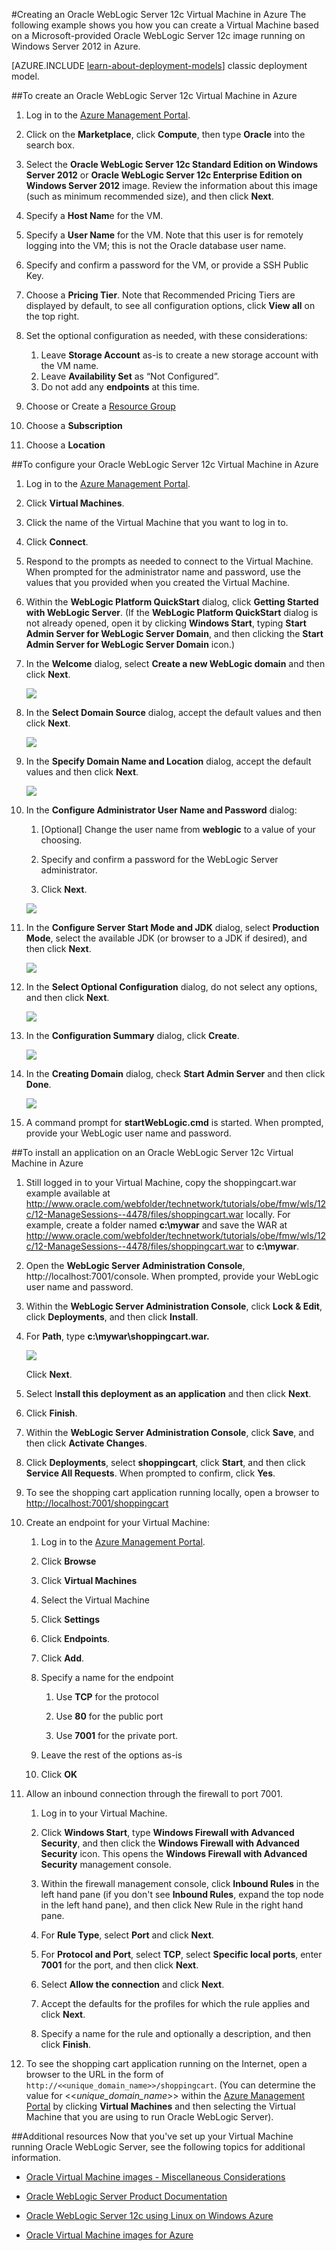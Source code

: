 <properties
	pageTitle="Create an Oracle WebLogic Server 12c VM | Windows Azure"
	description="Create an Oracle WebLogic Server 12c virtual machine running Windows Server 2012 in Windows Azure, using the Resource Manager deployment model."
	services="virtual-machines"
	authors="bbenz"
	documentationCenter=""
	tags="azure-resource-manager"/>

<tags
	ms.service="virtual-machines"
	ms.date="06/22/2015"
	wacn.date=""/>

#Creating an Oracle WebLogic Server 12c Virtual Machine in Azure
The following example shows you how you can create a Virtual Machine based on a Microsoft-provided Oracle WebLogic Server 12c image running on Windows Server 2012 in Azure.

[AZURE.INCLUDE [learn-about-deployment-models](../includes/learn-about-deployment-models-rm-include.md)] classic deployment model.



##To create an Oracle WebLogic Server 12c Virtual Machine in Azure

1. Log in to the [Azure Management Portal](https://manage.windowsazure.cn/).

2. Click on the **Marketplace**, click **Compute**, then type **Oracle** into the search box.

3.	Select the **Oracle WebLogic Server 12c Standard Edition on Windows Server 2012** or **Oracle WebLogic Server 12c Enterprise Edition on Windows Server 2012** image.  Review the information about this image (such as minimum recommended size), and then click **Next**.

4.	Specify a **Host Nam**e for the VM.

5.	Specify a **User Name** for the VM. Note that this user is for remotely logging into the VM; this is not the Oracle database user name.

6.	Specify and confirm a password for the VM, or provide a SSH Public Key.

7.	Choose a **Pricing Tier**.  Note that Recommended Pricing Tiers are displayed by default, to see all configuration options, click **View all** on the top right.

8.	Set the optional configuration as needed, with these considerations:
	1. Leave **Storage Account** as-is to create a new storage account with the VM name.
	2. Leave **Availability Set** as “Not Configured”.
	3. Do not add any **endpoints** at this time.

9.	Choose or Create a [Resource Group](/documentation/articles/resource-group-portal)

10. Choose a **Subscription**

11. Choose a **Location**


##To configure your Oracle WebLogic Server 12c Virtual Machine in Azure

1. Log in to the [Azure Management Portal](https://manage.windowsazure.cn/).

2.	Click **Virtual Machines**.

3.	Click the name of the Virtual Machine that you want to log in to.

4.	Click **Connect**.

5.	Respond to the prompts as needed to connect to the Virtual Machine. When prompted for the administrator name and password, use the values that you provided when you created the Virtual Machine.

6.	Within the **WebLogic Platform QuickStart** dialog, click **Getting Started with WebLogic Server**. (If the **WebLogic Platform QuickStart** dialog is not already opened, open it by clicking **Windows Start**, typing **Start Admin Server for WebLogic Server Domain**, and then clicking the **Start Admin Server for WebLogic Server Domain** icon.)

7.	In the **Welcome** dialog, select **Create a new WebLogic domain** and then click **Next**.

	![](./media/virtual-machines-creating-oracle-webLogic-server-12c-virtual-machine/image10.png)

8.	In the **Select Domain Source** dialog, accept the default values and then click **Next**.

	![](./media/virtual-machines-creating-oracle-webLogic-server-12c-virtual-machine/image11.png)

9.	In the **Specify Domain Name and Location** dialog, accept the default values and then click **Next**.

	![](./media/virtual-machines-creating-oracle-webLogic-server-12c-virtual-machine/image12.png)

10.	In the **Configure Administrator User Name and Password** dialog:

	1.	[Optional] Change the user name from **weblogic** to a value of your choosing.

	2.	Specify and confirm a password for the WebLogic Server administrator.

	3.	Click **Next**.

	![](./media/virtual-machines-creating-oracle-webLogic-server-12c-virtual-machine/image13.png)

11.	In the **Configure Server Start Mode and JDK** dialog, select **Production Mode**, select the available JDK (or browser to a JDK if desired), and then click **Next**.

	![](./media/virtual-machines-creating-oracle-webLogic-server-12c-virtual-machine/image14.png)

12.	In the **Select Optional Configuration** dialog, do not select any options, and then click **Next**.

	![](./media/virtual-machines-creating-oracle-webLogic-server-12c-virtual-machine/image15.png)

13.	In the **Configuration Summary** dialog, click **Create**.

	![](./media/virtual-machines-creating-oracle-webLogic-server-12c-virtual-machine/image16.png)

14.	In the **Creating Domain** dialog, check **Start Admin Server** and then click **Done**.

	![](./media/virtual-machines-creating-oracle-webLogic-server-12c-virtual-machine/image17.png)

15.	A command prompt for **startWebLogic.cmd** is started. When prompted, provide your WebLogic user name and password.

##To install an application on an Oracle WebLogic Server 12c Virtual Machine in Azure
1.	Still logged in to your Virtual Machine, copy the shoppingcart.war example available at http://www.oracle.com/webfolder/technetwork/tutorials/obe/fmw/wls/12c/12-ManageSessions--4478/files/shoppingcart.war locally. For example, create a folder named **c:\mywar** and save the WAR at http://www.oracle.com/webfolder/technetwork/tutorials/obe/fmw/wls/12c/12-ManageSessions--4478/files/shoppingcart.war to **c:\mywar**.

2.	Open the **WebLogic Server Administration Console**, http://localhost:7001/console. When prompted, provide your WebLogic user name and password.

3.	Within the **WebLogic Server Administration Console**, click **Lock & Edit**, click **Deployments**, and then click **Install**.

4.	For **Path**, type **c:\mywar\shoppingcart.war.**

	![](./media/virtual-machines-creating-oracle-webLogic-server-12c-virtual-machine/image18.png)

	Click **Next**.

5.	Select I**nstall this deployment as an application** and then click **Next**.

6.	Click **Finish**.

7.	Within the **WebLogic Server Administration Console**, click **Save**, and then click **Activate Changes**.

8.	Click **Deployments**, select **shoppingcart**, click **Start**, and then click **Service All Requests**. When prompted to confirm, click **Yes**.

9.	To see the shopping cart application running locally, open a browser to <http://localhost:7001/shoppingcart>

10.	Create an endpoint for your Virtual Machine:

	1. Log in to the [Azure Management Portal](https://manage.windowsazure.cn/).

	2.	Click **Browse**

	3.	Click **Virtual Machines**

	4.	Select the Virtual Machine

	5.	Click **Settings**

	6.	Click **Endpoints**.

	7.	Click **Add**.

	8.	Specify a name for the endpoint

		1. Use **TCP** for the protocol

		2. Use **80** for the public port

		3. Use **7001** for the private port.

	9.	Leave the rest of the options as-is

	10. Click **OK**

11.	Allow an inbound connection through the firewall to port 7001.

	1.	Log in to your Virtual Machine.

	2.	Click **Windows Start**, type **Windows Firewall with Advanced Security**, and then click the **Windows Firewall with Advanced Security** icon. This opens the **Windows Firewall with Advanced Security** management console.

	3.	Within the firewall management console, click **Inbound Rules** in the left hand pane (if you don't see **Inbound Rules**, expand the top node in the left hand pane), and then click New Rule in the right hand pane.

	4.	For **Rule Type**, select **Port** and click **Next**.

	5.	For **Protocol and Port**, select **TCP**, select **Specific local ports**, enter **7001** for the port, and then click **Next**.

	6.	Select **Allow the connection** and click **Next**.

	7.	Accept the defaults for the profiles for which the rule applies and click **Next**.

	8.	Specify a name for the rule and optionally a description, and then click **Finish**.

12.	To see the shopping cart application running on the Internet, open a browser to the URL in the form of `http://<<unique_domain_name>>/shoppingcart`. (You can determine the value for <<*unique_domain_name*>> within the [Azure Management Portal](https://manage.windowsazure.cn/) by clicking **Virtual Machines** and then selecting the Virtual Machine that you are using to run Oracle WebLogic Server).


##Additional resources
Now that you've set up your Virtual Machine running Oracle WebLogic Server, see the following topics for additional information.

-	[Oracle Virtual Machine images - Miscellaneous Considerations](/documentation/articles/virtual-machines-miscellaneous-considerations-oracle-virtual-machine-images)

-	[Oracle WebLogic Server Product Documentation](http://www.oracle.com/technetwork/middleware/weblogic/documentation/index.html)

-	[Oracle WebLogic Server 12c using Linux on Windows Azure](http://www.oracle.com/technetwork/middleware/weblogic/learnmore/oracle-weblogic-on-azure-wp-2020930.pdf)

-	[Oracle Virtual Machine images for Azure](/documentation/articles/virtual-machines-oracle-list-oracle-virtual-machine-images)
